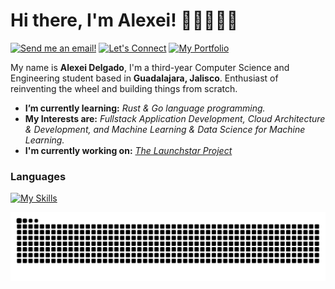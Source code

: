 # Hi there, I'm Alexei! 👋🏻🧑🏻‍💻
[![Send me an email!](https://img.shields.io/badge/Send_me_an_email-purple?style=for-the-badge&logo=maildotru&logoColor=white)](mailto:alexeiddg@outlook.com)
[![Let's Connect](https://shields.io/badge/let's%20connect!-blue?logo=linkedin&style=for-the-badge)](https://linkedin.com/in/alexei-delgado-5729b8266)
[![My Portfolio](https://shields.io/badge/My%20Portfolio-343a40?&style=for-the-badge)]()

My name is **Alexei Delgado**, I'm a third-year Computer Science and Engineering student based in **Guadalajara, Jalisco**. Enthusiast of reinventing the wheel and building things from scratch. 
- **I’m currently learning:** *Rust & Go language programming.*
- **My Interests are:** *Fullstack Application Development, Cloud Architecture & Development, and Machine Learning & Data Science for Machine Learning.* 
- **I'm currently working on:** *[The Launchstar Project]()*

### Languages 
[![My Skills](https://skillicons.dev/icons?i=rust,cpp,cs,c,js,ts,py,r,matlab,java)](https://skillicons.dev) 

<img src="https://raw.githubusercontent.com/alexeiddg/alexeiddg/output/snake.svg" alt="Snake animation" />
